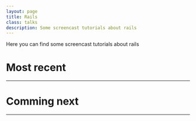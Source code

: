 ```yaml
---
layout: page
title: Rails
class: talks
description: Some screencast tutorials about rails
---
```


Here you can find some screencast tutorials about rails

# Most recent
---


# Comming next
---
